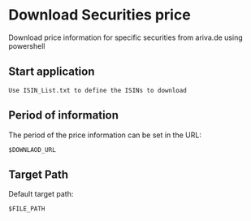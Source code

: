 # Download Securities price
Download price information for specific securities from ariva.de using powershell

## Start application
```
Use ISIN_List.txt to define the ISINs to download
```

## Period of information
The period of the price information can be set in the URL:
```
$DOWNLAOD_URL
```

## Target Path
Default target path:
```
$FILE_PATH
```
